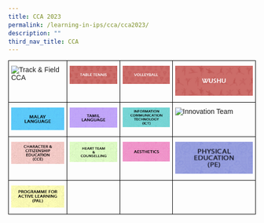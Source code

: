 ```yaml
---
title: CCA 2023
permalink: /learning-in-ips/cca/cca2023/
description: ""
third_nav_title: CCA
---
```

<style type="text/css">
.tg  {border-collapse:collapse;border-spacing:0;}
.tg td{border-color:black;border-style:solid;border-width:1px;font-family:Arial, sans-serif;font-size:14px;
  overflow:hidden;padding:10px 5px;word-break:normal;}
.tg th{border-color:black;border-style:solid;border-width:1px;font-family:Arial, sans-serif;font-size:14px;
  font-weight:normal;overflow:hidden;padding:10px 5px;word-break:normal;}
.tg .tg-0lax{text-align:left;vertical-align:top}
</style>
<table class="tg">
<thead>
  <tr>
    <th class="tg-0lax"><img width="127" alt="Track &amp; Field CCA" src="https://staging.d3nhhzbd955diy.amplifyapp.com/images/Track%20&amp;%20Field%20CCA.jpg"></th>
    <th class="tg-0lax"><img width="127" alt="Table Tennis CCA" src="/images/Table%20Tennis%20CCA.jpg"></th>
    <th class="tg-0lax"><img width="126" alt="Volleyball CCA" src="/images/Volleyball%20CCA.jpg"></th>
    <th class="tg-0lax"><img width="188" alt="Wushu CCA" src="/images/Wushu%20CCA.jpg"></th>
  </tr>
</thead>
<tbody>
  <tr>
    <td class="tg-0lax"><img width="127" alt="Malay Language Department" src="/images/Malay%20Language%20Department.jpg"></td>
    <td class="tg-0lax"><img width="127" alt="Tamil Language Department" src="/images/Tamil%20Language%20Department.jpg"></td>
    <td class="tg-0lax"><img width="126" alt="Information Communication Technology (ICT)" src="/images/Information%20Communication%20Technology%20(ICT).jpg"></td>
    <td class="tg-0lax"><img width="188" alt="Innovation Team" src="https://innovapri.moe.edu.sg/wp-content/uploads/2020/12/8-350pxX150px_innovation.jpg"></td>
  </tr>
  <tr>
    <td class="tg-0lax"><img width="127" alt="Character &amp; Citizenship Education (CCE) Department" src="/images/Character%20&amp;%20Citizenship%20Education%20(CCE)%20Department.jpg"></td>
    <td class="tg-0lax"><img width="127" alt="Heart Team &amp; Counselling Team" src="/images/Heart%20Team%20&amp;%20Counselling%20Team.jpg"></td>
    <td class="tg-0lax"><img width="126" alt="Aesthetics Department" src="/images/Aesthetics%20Department.jpg"></td>
    <td class="tg-0lax"><img width="188" alt="Physical Education (PE) Department" src="/images/Physical%20Education%20(PE)%20Department.jpg"></td>
  </tr>
  <tr>
    <td class="tg-0lax"><img width="129" alt="Programme for Active Learning (PAL)" src="/images/Programme%20for%20Active%20Learning%20(PAL).jpg"></td>
    <td class="tg-0lax"></td>
    <td class="tg-0lax"></td>
    <td class="tg-0lax"></td>
  </tr>
</tbody>
</table>